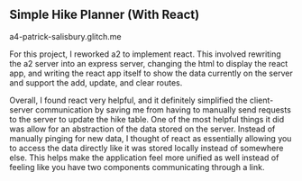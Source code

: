 ## Simple Hike Planner (With React)

a4-patrick-salisbury.glitch.me

For this project, I reworked a2 to implement react. This involved rewriting the a2 server into an express server, 
changing the html to display the react app, and writing the react app itself to show the data currently on the server
and support the add, update, and clear routes. 

Overall, I found react very helpful, and it definitely simplified the client-server communication by saving me from 
having to manually send requests to the server to update the hike table. One of the most helpful things it did was allow
for an abstraction of the data stored on the server. Instead of manually pinging for new data, I thought of react as 
essentially allowing you to access the data directly like it was stored locally instead of somewhere else. This helps
make the application feel more unified as well instead of feeling like you have two components communicating through a 
link.

